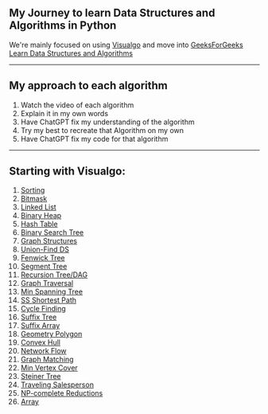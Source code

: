 ## My Journey to learn Data Structures and Algorithms in Python

We're mainly focused on using [Visualgo](https://visualgo.net/en) and move into 
[GeeksForGeeks Learn Data Structures and Algorithms](https://www.geeksforgeeks.org/learn-data-structures-and-algorithms-dsa-tutorial/?ref=lbp)

---

## My approach to each algorithm
1) Watch the video of each algorithm 
2) Explain it in my own words 
3) Have ChatGPT fix my understanding of the algorithm
4) Try my best to recreate that Algorithm on my own
5) Have ChatGPT fix my code for that algorithm

---

## Starting with Visualgo:
1) [Sorting](https://visualgo.net/en/sorting)
2) [Bitmask](https://visualgo.net/en/bitmask?slide=1)
3) [Linked List](https://visualgo.net/en/list?slide=1)
4) [Binary Heap](https://visualgo.net/en/heap)
5) [Hash Table](https://visualgo.net/en/hashtable?slide=1)
6) [Binary Search Tree](https://visualgo.net/en/bst?slide=1)
7) [Graph Structures](https://visualgo.net/en/graphds?slide=1)
8) [Union-Find DS](https://visualgo.net/en/ufds?slide=1)
9) [Fenwick Tree](https://visualgo.net/en/fenwicktree?slide=1)
10) [Segment Tree](https://visualgo.net/en/segmenttree?slide=1)
11) [Recursion Tree/DAG](https://visualgo.net/en/recursion?slide=1)
12) [Graph Traversal](https://visualgo.net/en/dfsbfs?slide=1)
13) [Min Spanning Tree](https://visualgo.net/en/mst?slide=1)
14) [SS Shortest Path](https://visualgo.net/en/sssp?slide=1)
15) [Cycle Finding](https://visualgo.net/en/cyclefinding?slide=1)
16) [Suffix Tree](https://visualgo.net/en/suffixtree?slide=1)
17) [Suffix Array](https://visualgo.net/en/suffixarray?slide=1)
18) [Geometry Polygon](https://visualgo.net/en/polygon?slide=1)
19) [Convex Hull](https://visualgo.net/en/convexhull?slide=1)
20) [Network Flow](https://visualgo.net/en/maxflow?slide=1)
21) [Graph Matching](https://visualgo.net/en/matching?slide=1)
22) [Min Vertex Cover](https://visualgo.net/en/mvc?slide=1)
23) [Steiner Tree](https://visualgo.net/en/steinertree?slide=1)
24) [Traveling Salesperson](https://visualgo.net/en/tsp?slide=1)
25) [NP-complete Reductions](https://visualgo.net/en/reductions?slide=1)
26) [Array](https://visualgo.net/en/array?slide=1)